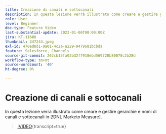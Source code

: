 ```yaml
---
title: Creazione di canali e sottocanali
description: In questa lezione verrà illustrato come creare e gestire gerarchie e nomi di canali e sottocanali in [!DNL Marketo Measure].
role: User
level: Beginner
doc-type: Feature Video
last-substantial-update: 2023-01-06T00:00:00Z
jira: KT-11688
thumbnail: 347244.jpeg
exl-id: 470ed8d1-9a01-4c2a-a229-9479681bcbda
feature: Salesforce, Channels
source-git-commit: 262cb13fa02b32f7918ebd569720b80078c2b28d
workflow-type: tm+mt
source-wordcount: '40'
ht-degree: 0%

---
```


# Creazione di canali e sottocanali

In questa lezione verrà illustrato come creare e gestire gerarchie e nomi di canali e sottocanali in [!DNL Marketo Measure].

>[!VIDEO](https://video.tv.adobe.com/v/3421398/?learn=on&captions=ita){transcript=true}
